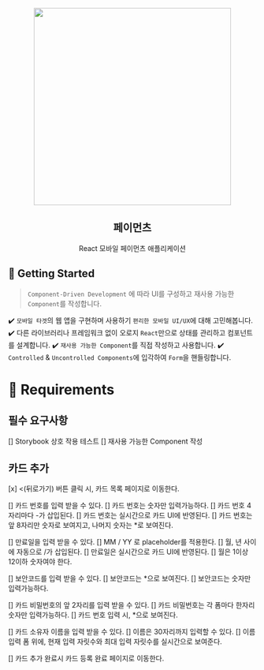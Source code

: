 <p align="middle" >
  <img src="https://techcourse-storage.s3.ap-northeast-2.amazonaws.com/0fefce79602043a9b3281ee1dd8f4be6" width="400">
</p>
<h2 align="middle">페이먼츠</h2>
<p align="middle">React 모바일 페이먼츠 애플리케이션</p>
</p>

## 🚀 Getting Started

> `Component-Driven Development` 에 따라 UI를 구성하고 재사용 가능한 `Component`를 작성합니다.

✔️ `모바일 타겟`의 웹 앱을 구현하며 사용하기 `편리한 모바일 UI/UX`에 대해 고민해봅니다.
✔️ 다른 라이브러리나 프레임워크 없이 오로지 `React`만으로 상태를 관리하고 컴포넌트를 설계합니다.
✔️ `재사용 가능한 Component`를 직접 작성하고 사용합니다.
✔️ `Controlled` & `Uncontrolled Components`에 입각하여 `Form`을 핸들링합니다.

# 📝 Requirements

## 필수 요구사항

[] Storybook 상호 작용 테스트
[] 재사용 가능한 Component 작성

## 카드 추가

[x] <(뒤로가기) 버튼 클릭 시, 카드 목록 페이지로 이동한다.

[] 카드 번호를 입력 받을 수 있다.
  [] 카드 번호는 숫자만 입력가능하다.
  [] 카드 번호 4자리마다 -가 삽입된다.
  [] 카드 번호는 실시간으로 카드 UI에 반영된다.
  [] 카드 번호는 앞 8자리만 숫자로 보여지고, 나머지 숫자는 *로 보여진다.

[] 만료일을 입력 받을 수 있다.
  [] MM / YY 로 placeholder를 적용한다.
  [] 월, 년 사이에 자동으로 /가 삽입된다.
  [] 만료일은 실시간으로 카드 UI에 반영된다.
  [] 월은 1이상 12이하 숫자여야 한다.

[] 보안코드를 입력 받을 수 있다.
  [] 보안코드는 *으로 보여진다.
  [] 보안코드는 숫자만 입력가능하다.

[] 카드 비밀번호의 앞 2자리를 입력 받을 수 있다.
  [] 카드 비밀번호는 각 폼마다 한자리 숫자만 입력가능하다.
  [] 카드 번호 입력 시, *으로 보여진다.

[] 카드 소유자 이름을 입력 받을 수 있다.
  [] 이름은 30자리까지 입력할 수 있다.
  [] 이름 입력 폼 위에, 현재 입력 자릿수와 최대 입력 자릿수를 실시간으로 보여준다.

[] 카드 추가 완료시 카드 등록 완료 페이지로 이동한다.
